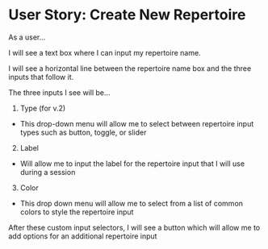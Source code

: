 # User Story: Create New Repertoire

As a user...

I will see a text box where I can input my repertoire name.

I will see a horizontal line between the repertoire name box and the three inputs that follow it.

The three inputs I see will be...

1. Type (for v.2)
 * This drop-down menu will allow me to select between repertoire input types such as button, toggle, or slider
2. Label
 * Will allow me to input the label for the repertoire input that I will use during a session
3. Color
 * This drop down menu will allow me to select from a list of common colors to style the repertoire input

After these custom input selectors, I will see a button which will allow me to add options for an additional repertoire input

